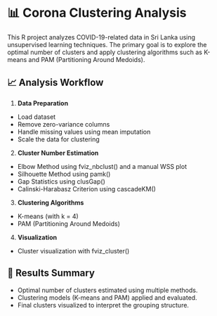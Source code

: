 # 📊 Corona Clustering Analysis
This R project analyzes COVID-19-related data in Sri Lanka using unsupervised learning techniques. The primary goal is to explore the optimal number of clusters and apply clustering algorithms such as K-means and PAM (Partitioning Around Medoids).

## 📈 Analysis Workflow
1. **Data Preparation**
- Load dataset
- Remove zero-variance columns
- Handle missing values using mean imputation
- Scale the data for clustering

2. **Cluster Number Estimation**
- Elbow Method using fviz_nbclust() and a manual WSS plot
- Silhouette Method using pamk()
- Gap Statistics using clusGap()
- Calinski-Harabasz Criterion using cascadeKM()

3. **Clustering Algorithms**
- K-means (with k = 4)
- PAM (Partitioning Around Medoids)

4. **Visualization**
- Cluster visualization with fviz_cluster()

## 📌 Results Summary
- Optimal number of clusters estimated using multiple methods.
- Clustering models (K-means and PAM) applied and evaluated.
- Final clusters visualized to interpret the grouping structure.

